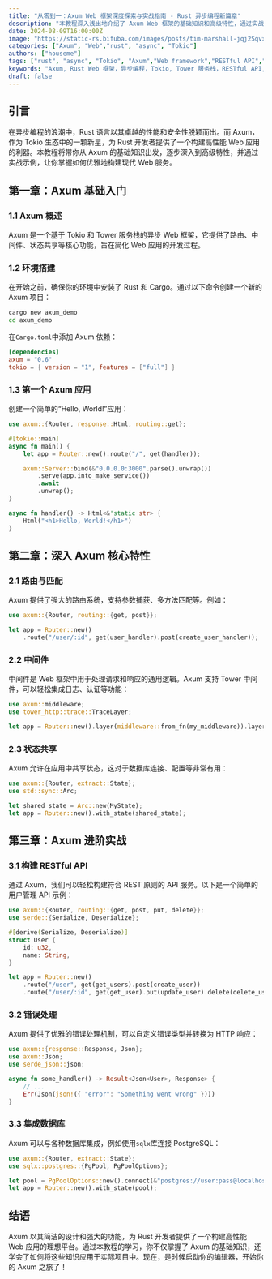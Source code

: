 ```yaml
---
title: "从零到一：Axum Web 框架深度探索与实战指南 - Rust 异步编程新篇章"
description: "本教程深入浅出地介绍了 Axum Web 框架的基础知识和高级特性，通过实战示例，帮助 Rust 开发者快速掌握构建高性能 Web 应用的技能。从环境搭建到 RESTful API 的实现，再到错误处理和数据库集成，本指南将带你一步步成为 Axum 的高手。"
date: 2024-08-09T16:00:00Z
image: "https://static-rs.bifuba.com/images/posts/tim-marshall-jqj2SqvxMVY-unsplash.jpg"
categories: ["Axum", "Web","rust", "async", "Tokio"]
authors: ["houseme"]
tags: ["rust", "async", "Tokio", "Axum","Web framework","RESTful API","middleware","state sharing","error handling","database integration"]
keywords: "Axum, Rust Web 框架，异步编程，Tokio, Tower 服务栈，RESTful API, 中间件，状态共享，错误处理，数据库集成"
draft: false
---
```


## 引言

在异步编程的浪潮中，Rust 语言以其卓越的性能和安全性脱颖而出。而 Axum，作为 Tokio 生态中的一颗新星，为 Rust 开发者提供了一个构建高性能 Web 应用的利器。本教程将带你从 Axum 的基础知识出发，逐步深入到高级特性，并通过实战示例，让你掌握如何优雅地构建现代 Web 服务。

## 第一章：Axum 基础入门

### 1.1 Axum 概述

Axum 是一个基于 Tokio 和 Tower 服务栈的异步 Web 框架，它提供了路由、中间件、状态共享等核心功能，旨在简化 Web 应用的开发过程。

### 1.2 环境搭建

在开始之前，确保你的环境中安装了 Rust 和 Cargo。通过以下命令创建一个新的 Axum 项目：

```bash
cargo new axum_demo
cd axum_demo
```

在`Cargo.toml`中添加 Axum 依赖：

```toml
[dependencies]
axum = "0.6"
tokio = { version = "1", features = ["full"] }
```

### 1.3 第一个 Axum 应用

创建一个简单的“Hello, World!”应用：

```rust
use axum::{Router, response::Html, routing::get};

#[tokio::main]
async fn main() {
    let app = Router::new().route("/", get(handler));

    axum::Server::bind(&"0.0.0.0:3000".parse().unwrap())
        .serve(app.into_make_service())
        .await
        .unwrap();
}

async fn handler() -> Html<&'static str> {
    Html("<h1>Hello, World!</h1>")
}
```

## 第二章：深入 Axum 核心特性

### 2.1 路由与匹配

Axum 提供了强大的路由系统，支持参数捕获、多方法匹配等。例如：

```rust
use axum::{Router, routing::{get, post}};

let app = Router::new()
    .route("/user/:id", get(user_handler).post(create_user_handler));
```

### 2.2 中间件

中间件是 Web 框架中用于处理请求和响应的通用逻辑。Axum 支持 Tower 中间件，可以轻松集成日志、认证等功能：

```rust
use axum::middleware;
use tower_http::trace::TraceLayer;

let app = Router::new().layer(middleware::from_fn(my_middleware)).layer(TraceLayer::new_for_http());
```

### 2.3 状态共享

Axum 允许在应用中共享状态，这对于数据库连接、配置等非常有用：

```rust
use axum::{Router, extract::State};
use std::sync::Arc;

let shared_state = Arc::new(MyState);
let app = Router::new().with_state(shared_state);
```

## 第三章：Axum 进阶实战

### 3.1 构建 RESTful API

通过 Axum，我们可以轻松构建符合 REST 原则的 API 服务。以下是一个简单的用户管理 API 示例：

```rust
use axum::{Router, routing::{get, post, put, delete}};
use serde::{Serialize, Deserialize};

#[derive(Serialize, Deserialize)]
struct User {
    id: u32,
    name: String,
}

let app = Router::new()
    .route("/user", get(get_users).post(create_user))
    .route("/user/:id", get(get_user).put(update_user).delete(delete_user));
```

### 3.2 错误处理

Axum 提供了优雅的错误处理机制，可以自定义错误类型并转换为 HTTP 响应：

```rust
use axum::{response::Response, Json};
use axum::Json;
use serde_json::json;

async fn some_handler() -> Result<Json<User>, Response> {
    // ...
    Err(Json(json!({ "error": "Something went wrong" })))
}
```

### 3.3 集成数据库

Axum 可以与各种数据库集成，例如使用`sqlx`库连接 PostgreSQL：

```rust
use axum::{Router, extract::State};
use sqlx::postgres::{PgPool, PgPoolOptions};

let pool = PgPoolOptions::new().connect(&"postgres://user:pass@localhost/db").await.unwrap();
let app = Router::new().with_state(pool);
```

## 结语

Axum 以其简洁的设计和强大的功能，为 Rust 开发者提供了一个构建高性能 Web 应用的理想平台。通过本教程的学习，你不仅掌握了 Axum 的基础知识，还学会了如何将这些知识应用于实际项目中。现在，是时候启动你的编辑器，开始你的 Axum 之旅了！
